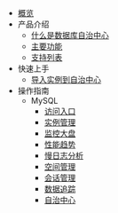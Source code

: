 

* [概览](/udac/README)
* 产品介绍
    * [什么是数据库自治中心](/udac/product/concepts)
    * [主要功能](/udac/product/features)
    * [支持列表](/udac/product/support)
* 快速上手 
    * [导入实例到自治中心](/udac/operation_guide/import-instance)
* 操作指南
    * MySQL
        * [访问入口](/udac/operation_guide/mysql/access-entrance)
        * [实例管理](/udac/operation_guide/mysql/instance-management)
        * [监控大盘](/udac/operation_guide/mysql/monitor-dashboard-management)
        * [性能趋势](/udac/operation_guide/mysql/performance-trends)
        * [慢日志分析](/udac/operation_guide/mysql/slowlog-analyze)
        * [空间管理](/udac/operation_guide/mysql/space-manage)
        * [会话管理](/udac/operation_guide/mysql/session-management)
        * [数据追踪](/udac/operation_guide/mysql/data_trace)
        * [自治中心](/udac/operation_guide/mysql/autonomy_center)
